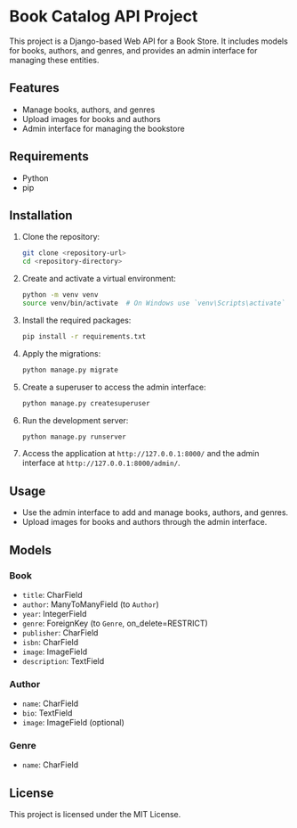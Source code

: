 # Book Catalog API Project

This project is a Django-based Web API for a Book Store. It includes models for books, authors, and genres, and provides an admin interface for managing these entities.

## Features

- Manage books, authors, and genres
- Upload images for books and authors
- Admin interface for managing the bookstore

## Requirements

- Python
- pip

## Installation

1. Clone the repository:
    ```bash
    git clone <repository-url>
    cd <repository-directory>
    ```

2. Create and activate a virtual environment:
    ```bash
    python -m venv venv
    source venv/bin/activate  # On Windows use `venv\Scripts\activate`
    ```

3. Install the required packages:
    ```bash
    pip install -r requirements.txt
    ```

4. Apply the migrations:
    ```bash
    python manage.py migrate
    ```

5. Create a superuser to access the admin interface:
    ```bash
    python manage.py createsuperuser
    ```

6. Run the development server:
    ```bash
    python manage.py runserver
    ```

7. Access the application at `http://127.0.0.1:8000/` and the admin interface at `http://127.0.0.1:8000/admin/`.

## Usage

- Use the admin interface to add and manage books, authors, and genres.
- Upload images for books and authors through the admin interface.

## Models

### Book

- `title`: CharField
- `author`: ManyToManyField (to `Author`)
- `year`: IntegerField
- `genre`: ForeignKey (to `Genre`, on_delete=RESTRICT)
- `publisher`: CharField
- `isbn`: CharField
- `image`: ImageField
- `description`: TextField

### Author

- `name`: CharField
- `bio`: TextField
- `image`: ImageField (optional)

### Genre

- `name`: CharField

## License

This project is licensed under the MIT License.